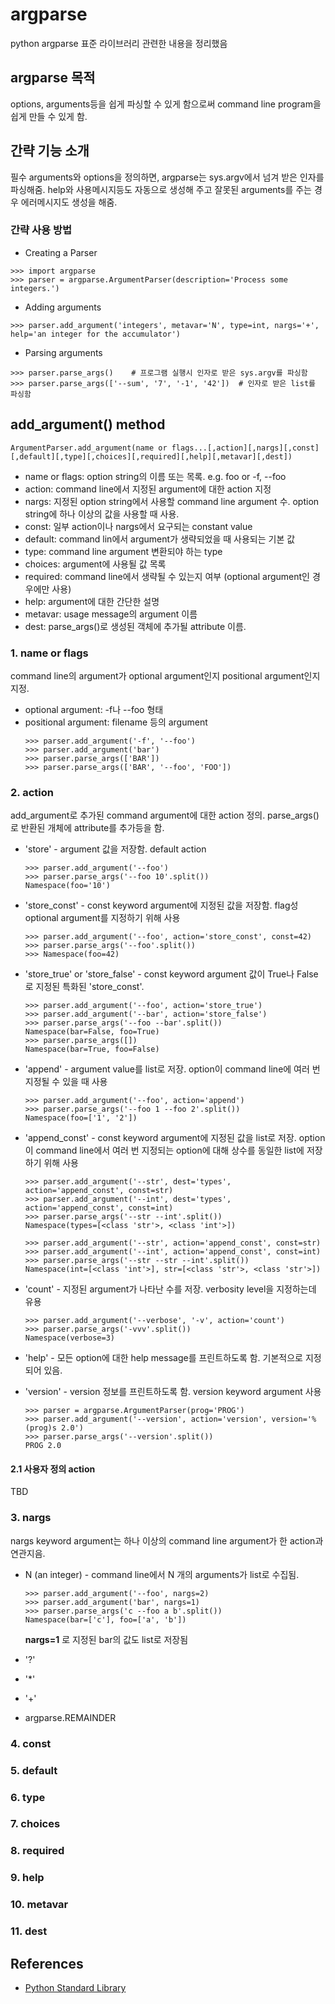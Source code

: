 argparse
========

python argparse 표준 라이브러리 관련한 내용을 정리했음

argparse 목적
-----------

options, arguments등을 쉽게 파싱할 수 있게 함으로써 command line
program을 쉽게 만들 수 있게 함.


간략 기능 소개
------------

필수 arguments와 options을 정의하면, argparse는 sys.argv에서 넘겨 받은
인자를 파싱해줌. help와 사용메시지등도 자동으로 생성해 주고 잘못된
arguments를 주는 경우 에러메시지도 생성을 해줌.

### 간략 사용 방법

* Creating a Parser 
~~~python3
>>> import argparse
>>> parser = argparse.ArgumentParser(description='Process some integers.')
~~~

* Adding arguments
~~~python3
>>> parser.add_argument('integers', metavar='N', type=int, nargs='+',
help='an integer for the accumulator')
~~~

* Parsing arguments
~~~python3
>>> parser.parse_args()    # 프로그램 실행시 인자로 받은 sys.argv를 파싱함
>>> parser.parse_args(['--sum', '7', '-1', '42'])  # 인자로 받은 list를 파싱함
~~~

add_argument() method
-----------------------

```python3
ArgumentParser.add_argument(name or flags...[,action][,nargs][,const][,default][,type][,choices][,required][,help][,metavar][,dest])
```

* name or flags: option string의 이름 또는 목록. e.g. foo or -f, --foo
* action: command line에서 지정된 argument에 대한 action 지정
* nargs: 지정된 option string에서 사용할 command line argument 수. option string에 하나 이상의 값을 사용할 때 사용.
* const: 일부 action이나 nargs에서 요구되는 constant value
* default: command lin에서 argument가 생략되었을 때 사용되는 기본 값
* type: command line argument 변환되야 하는 type
* choices: argument에 사용될 값 목록
* required: command line에서 생략될 수 있는지 여부 (optional argument인 경우에만 사용)
* help: argument에 대한 간단한 설명
* metavar: usage message의 argument 이름
* dest: parse_args()로 생성된 객체에 추가될 attribute 이름.

### 1. name or flags

command line의 argument가 optional argument인지 positional argument인지 지정.
* optional argument: -f나 --foo 형태
* positional argument: filename 등의 argument
   ~~~python3
   >>> parser.add_argument('-f', '--foo')
   >>> parser.add_argument('bar')
   >>> parser.parse_args(['BAR'])
   >>> parser.parse_args(['BAR', '--foo', 'FOO'])
   ~~~

### 2. action

add_argument로 추가된 command argument에 대한 action 정의. parse_args()로 반환된 개체에
attribute를 추가등을 함.

* 'store' - argument 값을 저장함. default action
   ~~~python3
   >>> parser.add_argument('--foo')
   >>> parser.parse_args('--foo 10'.split())
   Namespace(foo='10')
   ~~~

* 'store_const' - const keyword argument에 지정된 값을 저장함. flag성 optional 
argument를 지정하기 위해 사용
   ~~~python3
   >>> parser.add_argument('--foo', action='store_const', const=42)
   >>> parser.parse_args('--foo'.split())
   >>> Namespace(foo=42)
   ~~~

* 'store_true' or 'store_false' - const keyword argument 값이 True나
False로 지정된 특화된 'store_const'.
   ~~~python3
   >>> parser.add_argument('--foo', action='store_true')
   >>> parser.add_argument('--bar', action='store_false')
   >>> parser.parse_args('--foo --bar'.split())
   Namespace(bar=False, foo=True)
   >>> parser.parse_args([])
   Namespace(bar=True, foo=False)
   ~~~

* 'append' - argument value를 list로 저장. option이 command line에 여러 번 
지정될 수 있을 때 사용
   ~~~python3
   >>> parser.add_argument('--foo', action='append')
   >>> parser.parse_args('--foo 1 --foo 2'.split())
   Namespace(foo=['1', '2'])
   ~~~

* 'append_const' - const keyword argument에 지정된 값을 list로 저장. option이
command line에서 여러 번 지정되는 option에 대해 상수를 동일한 list에 저장하기 위해
사용
   ~~~python3
   >>> parser.add_argument('--str', dest='types', action='append_const', const=str)
   >>> parser.add_argument('--int', dest='types', action='append_const', const=int)
   >>> parser.parse_args('--str --int'.split())
   Namespace(types=[<class 'str'>, <class 'int'>])
   ~~~
   ~~~python3
   >>> parser.add_argument('--str', action='append_const', const=str)
   >>> parser.add_argument('--int', action='append_const', const=int)
   >>> parser.parse_args('--str --str --int'.split())
   Namespace(int=[<class 'int'>], str=[<class 'str'>, <class 'str'>])
   ~~~

* 'count' - 지정된 argument가 나타난 수를 저장. verbosity level을 지정하는데 유용
   ~~~python3
   >>> parser.add_argument('--verbose', '-v', action='count')
   >>> parser.parse_args('-vvv'.split())
   Namespace(verbose=3)
   ~~~

* 'help' - 모든 option에 대한 help message를 프린트하도록 함. 기본적으로 지정되어 있음.

* 'version' - version 정보를 프린트하도록 함. version keyword argument 사용
   ~~~python3
   >>> parser = argparse.ArgumentParser(prog='PROG')
   >>> parser.add_argument('--version', action='version', version='%(prog)s 2.0')
   >>> parser.parse_args('--version'.split())
   PROG 2.0
   ~~~

#### 2.1 사용자 정의 action
TBD

### 3. nargs

nargs keyword argument는 하나 이상의 command line argument가 한 action과 연관지음.

* N (an integer) - command line에서 N 개의 arguments가 list로 수집됨.
   ~~~python3
   >>> parser.add_argument('--foo', nargs=2)
   >>> parser.add_argument('bar', nargs=1)
   >>> parser.parse_args('c --foo a b'.split())
   Namespace(bar=['c'], foo=['a', 'b'])
   ~~~
   **nargs=1** 로 지정된 bar의 값도 list로 저장됨

* '?'

* '*'

* '+'

* argparse.REMAINDER

### 4. const


### 5. default


### 6. type


### 7. choices


### 8. required


### 9. help


### 10. metavar


### 11. dest

References
----------

* [Python Standard Library](http://docs.python.org/3.4/library/argparse.html)
